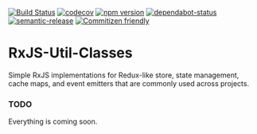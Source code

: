 [![Build Status](https://travis-ci.org/djhouseknecht/rxjs-util-classes.svg?branch=master)](https://travis-ci.org/djhouseknecht/rxjs-util-classes)  [![codecov](https://codecov.io/gh/djhouseknecht/rxjs-util-classes/branch/master/graph/badge.svg)](https://codecov.io/gh/djhouseknecht/rxjs-util-classes)  [![npm version](https://badge.fury.io/js/rxjs-util-classes.svg)](https://badge.fury.io/js/rxjs-util-classes)  [![dependabot-status](https://flat.badgen.net/dependabot/djhouseknecht/rxjs-util-classes/?icon=dependabot)][dependabot]  [![semantic-release](https://img.shields.io/badge/%20%20%F0%9F%93%A6%F0%9F%9A%80-semantic--release-e10079.svg)](https://github.com/semantic-release/semantic-release)  [![Commitizen friendly](https://img.shields.io/badge/commitizen-friendly-brightgreen.svg)](http://commitizen.github.io/cz-cli/) 

# RxJS-Util-Classes


Simple RxJS implementations for Redux-like store, state management, cache maps, and event emitters that are commonly used across projects.


### TODO
Everything is coming soon. 


[dependabot]: https://dependabot.com
